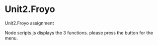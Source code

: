 # Unit2.Froyo

Unit2.Froyo assignment

Node scripts.js displays the 3 functions. please press the button for the menu.
